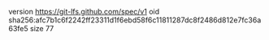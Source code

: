 version https://git-lfs.github.com/spec/v1
oid sha256:afc7b1c6f2242ff23311d1f6ebd58f6c11811287dc8f2486d812e7fc36a63fe5
size 77
